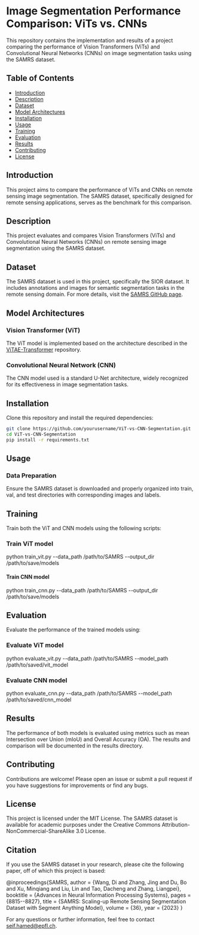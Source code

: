 # Image Segmentation Performance Comparison: ViTs vs. CNNs

This repository contains the implementation and results of a project comparing the performance of Vision Transformers (ViTs) and Convolutional Neural Networks (CNNs) on image segmentation tasks using the SAMRS dataset.

## Table of Contents
- [Introduction](#introduction)
- [Description](#description)
- [Dataset](#dataset)
- [Model Architectures](#model-architectures)
- [Installation](#installation)
- [Usage](#usage)
- [Training](#training)
- [Evaluation](#evaluation)
- [Results](#results)
- [Contributing](#contributing)
- [License](#license)

## Introduction
This project aims to compare the performance of ViTs and CNNs on remote sensing image segmentation. The SAMRS dataset, specifically designed for remote sensing applications, serves as the benchmark for this comparison.

## Description
This project evaluates and compares Vision Transformers (ViTs) and Convolutional Neural Networks (CNNs) on remote sensing image segmentation using the SAMRS dataset.

## Dataset
The SAMRS dataset is used in this project, specifically the SIOR dataset. It includes annotations and images for semantic segmentation tasks in the remote sensing domain. For more details, visit the [SAMRS GitHub page](https://github.com/ViTAE-Transformer/SAMRS).

## Model Architectures
### Vision Transformer (ViT)
The ViT model is implemented based on the architecture described in the [ViTAE-Transformer](https://github.com/ViTAE-Transformer/ViTAE-Transformer) repository.

### Convolutional Neural Network (CNN)
The CNN model used is a standard U-Net architecture, widely recognized for its effectiveness in image segmentation tasks.

## Installation
Clone this repository and install the required dependencies:
```bash
git clone https://github.com/yourusername/ViT-vs-CNN-Segmentation.git
cd ViT-vs-CNN-Segmentation
pip install -r requirements.txt
```

## Usage
### Data Preparation
Ensure the SAMRS dataset is downloaded and properly organized into train, val, and test directories with corresponding images and labels.

## Training
Train both the ViT and CNN models using the following scripts:
### Train ViT model
python train_vit.py --data_path /path/to/SAMRS --output_dir /path/to/save/models

#### Train CNN model
python train_cnn.py --data_path /path/to/SAMRS --output_dir /path/to/save/models

## Evaluation
Evaluate the performance of the trained models using:
### Evaluate ViT model
python evaluate_vit.py --data_path /path/to/SAMRS --model_path /path/to/saved/vit_model

### Evaluate CNN model
python evaluate_cnn.py --data_path /path/to/SAMRS --model_path /path/to/saved/cnn_model

## Results
The performance of both models is evaluated using metrics such as mean Intersection over Union (mIoU) and Overall Accuracy (OA). The results and comparison will be documented in the results directory.

## Contributing
Contributions are welcome! Please open an issue or submit a pull request if you have suggestions for improvements or find any bugs.

## License
This project is licensed under the MIT License. The SAMRS dataset is available for academic purposes under the Creative Commons Attribution-NonCommercial-ShareAlike 3.0 License.

## Citation
If you use the SAMRS dataset in your research, please cite the following paper, off of which this project is based:

@inproceedings{SAMRS,
 author = {Wang, Di and Zhang, Jing and Du, Bo and Xu, Minqiang and Liu, Lin and Tao, Dacheng and Zhang, Liangpei},
 booktitle = {Advances in Neural Information Processing Systems},
 pages = {8815--8827},
 title = {SAMRS: Scaling-up Remote Sensing Segmentation Dataset with Segment Anything Model},
 volume = {36},
 year = {2023}
}

For any questions or further information, feel free to contact seif.hamed@epfl.ch.









